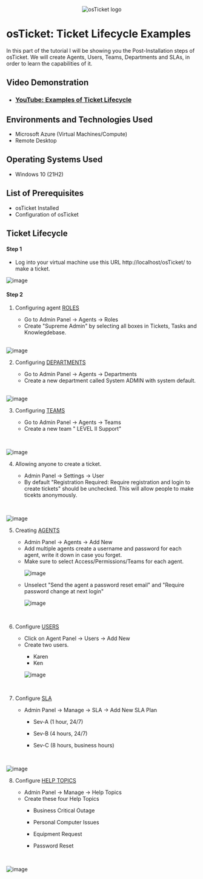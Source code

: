 <p align="center">
<img src="https://i.imgur.com/Clzj7Xs.png" alt="osTicket logo"/>
</p>

<h1>osTicket: Ticket Lifecycle Examples</h1>
In this part of the tutorial I will be showing you the Post-Installation steps of osTicket. We will create Agents, Users, Teams, Departments and SLAs, in order to learn the capabilities of it. <br />



<h2>Video Demonstration</h2>

- ### [YouTube: Examples of Ticket Lifecycle](https://www.youtube.com)

<h2>Environments and Technologies Used</h2>

<ul>
<li>Microsoft Azure (Virtual Machines/Compute)</li>
<li>Remote Desktop</li>
</ul> 

<h2>Operating Systems Used </h2>

- Windows 10</b> (21H2)

<h2>List of Prerequisites</h2>

- osTicket Installed
- Configuration of osTicket

<h2>Ticket Lifecycle</h2>
<h4>Step 1</h4>
<p>
  <ul>
    <li>Log into your virtual machine use this URL http://localhost/osTicket/ to make a ticket.  </li>
    </ul> 
</p>

![image](https://github.com/cardosoguisilva/post-install-config/assets/157248613/765f6c3b-557e-4e7e-b958-1641c62ac118)

<h4>Step 2</h4>
<p>
  <ol type="1"> 
    <li> Configuring agent <a href="https://docs.osticket.com/en/latest/Admin/Agents/Roles.html">ROLES</a> </li>
  <ul> 
    <li> Go to Admin Panel -> Agents -> Roles</li>
    <li> Create "Supreme Admin" by selecting all boxes in Tickets, Tasks and Knowlegdebase.</li> </ul> 
  <br> </ol> 
    
![image](https://github.com/cardosoguisilva/post-install-config/assets/157248613/8ce94b43-2a8d-40aa-b9fb-c2400b60ee7d)
</p>
<p>    
  <ol start="2">
    <li> Configuring <a href="https://docs.osticket.com/en/latest/Admin/Agents/Departments.html">DEPARTMENTS</a> </li>
  <ul> 
    <li> Go to Admin Panel -> Agents -> Departments </li>
    <li> Create a new department called System ADMIN with system default.</li>
<br> </ol>
  
![image](https://github.com/cardosoguisilva/post-install-config/assets/157248613/ce0ba838-c872-4675-b42d-546728800e3f)
</p>
<p>
<ol start="3">
<li>Configuring <a href="https://docs.osticket.com/en/latest/Admin/Agents/Teams.html">TEAMS</a> </li>
  <ul>
    <li>Go to Admin Panel -> Agents -> Teams</li>
    <li>Create a new team " LEVEL II Support"</li>
    </ol> <br>

![image](https://github.com/cardosoguisilva/post-install-config/assets/157248613/d779666d-8b9c-4c2a-99cb-bebd81332ef3)
</p>
<p>
<ol start="4">
<li>Allowing anyone to create a ticket.</li>
  <ul>
    <li>Admin Panel -> Settings -> User</li>
    <li>By default "Registration Required: Require registration and login to create tickets" should be unchecked. This will allow people to make ticekts anonymously.</li>
    </ol> <br>
 
![image](https://github.com/cardosoguisilva/post-install-config/assets/157248613/50b00f10-eff0-4da2-974c-eb0506641556)
</p>
<p>
<ol start="5">
<li>Creating <a href="https://docs.osticket.com/en/latest/Admin/Agents/Agents.html">AGENTS</a></li>
  <ul>
    <li>Admin Panel -> Agents -> Add New</li>
    <li>Add multiple agents create a username and password for each agent, write it down in case you forget.</li>
     <li>Make sure to select Access/Permissions/Teams for each agent.</li>

  ![image](https://github.com/cardosoguisilva/post-install-config/assets/157248613/15fe89c2-435b-48e1-9297-ed0da6c0a90d)
    <li>Unselect "Send the agent a password reset email" and "Require password change at next login"</li>
    
  ![image](https://github.com/cardosoguisilva/post-install-config/assets/157248613/c3ea4f16-68bb-44d5-971a-324673ca8790)
    </ol> <br>
    
</p>

<p>
<ol start="6">
<li>Configure <a href="https://docs.osticket.com/en/latest/Agent/Users/User%20Directory.html">USERS</a> </li>
  <ul>
    <li>Click on Agent Panel -> Users -> Add New </li>
    <li>Create two users.</li>
    
- Karen
- Ken

![image](https://github.com/cardosoguisilva/post-install-config/assets/157248613/b4b97d75-00e6-4ab9-9eb4-bb346924ab63)
  </ol> <br>
</p>    


<p>
<ol start="7">
<li>Configure <a href="https://docs.osticket.com/en/latest/Admin/Manage/SLA%20Plans.html">SLA</a> </li>
  <ul>
    <li>Admin Panel -> Manage -> SLA -> Add New SLA Plan</li>

- Sev-A (1 hour, 24/7)
- Sev-B (4 hours, 24/7)
- Sev-C (8 hours, business hours) 
    </ol> <br>
    
    ![image](https://github.com/cardosoguisilva/post-install-config/assets/157248613/33eb5d63-e335-4f84-94cd-9d977a1d35bf)
</p>  

<p>
<ol start="8">
<li>Configure <a href="https://docs.osticket.com/en/latest/Admin/Manage/Help%20Topic.html">HELP TOPICS</a> </li>
  <ul>
    <li>Admin Panel -> Manage -> Help Topics</li>
    <li>Create these four Help Topics</li>

  - Business Critical Outage
  - Personal Computer Issues
  - Equipment Request
  - Password Reset
  
    </ol> <br>
    
    ![image](https://github.com/cardosoguisilva/post-install-config/assets/157248613/996c8f99-b1b4-409a-88a7-e21f4e33cf2d)
</p>  
    
